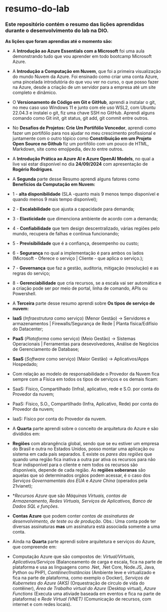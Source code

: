 # resumo-do-lab

### Este repositório contém o resumo das lições aprendidas durante o desenvolvimento do lab na DIO. ###

  **As lições que foram aprendias até o momento são:**
  
* A **Introdução ao Azure Essentials com a Microsoft** foi uma aula demonstrando tudo que vou aprender em todo bootcamp Microsoft Azure. 
* A **Introdução a Computação em Nuvem**, que foi a primeira visualização do mundo Nuvem da Azure. Foi ensinado como criar uma conta Azure, uma pincelada introdutória do que vou ver no curso, o que posso fazer na Azure, desde a criação de um servidor para a empresa até um site completo e dinâmico.
* O **Versionamento de Código em Git e GitHub**, aprendi a instalar o git, no meu caso uso Windows 11 e junto com ele uso WSL2, com Ubuntu 22.04.3 e instalei o git, fiz uma chave SSH no GitHub. Aprendi alguns comando como Git init, git status, git add, git commit entre outros.
* No **Desafios de Projetos: Crie Um Portifólio Vencedor**, aprendi como fazer um portifólio para nos ajudar no meu crescimento profissional e juntamente com o outro tópico como **Constribuição em um Projeto Open Source no Github** fiz um portifólio com um pouco de HTML, Markdown, site como emojipedia, dev.to entre outros.
* A **Introdução Prática ao Azure AI e Azure OpenAI Models**, no qual a live vai estar disponível no dia **24/09/2024** com apresentação de **Rogério Rodrigues**.
  
* A **Segunda** parte desse Resumo aprendi alguns fatores como **Benefícios da Computação em Nuvem:**
*  1 - **alta disponibilidade** (SLA -quanto mais 9 menos tempo disponível e quando menos 9 mais tempo disponível);
*  2 - **Escalabilidade** que ajusta a capacidade para demanda;
*  3 - **Elasticidade** que dimenciona ambiente de acordo com a demanda;
*  4 - **Confiabilidade** que tem design descentralizado, várias regiões pelo mundo, recupera de falhas e continua funcionando;
*  5 - **Previsibilidade** que é a confiança, desempenho ou custo;
*  6 - **Segurança** no qual a implementação é para ambos os lados (Microsoft - Oferece o serviço | Cliente - que aplica o serviço.);
*  7 - **Governança** que faz a gestão, auditoria, mitigação (resolução) e as regras do serviço;
*  8 - **Gerenciabilidade** que cria recursos, se a escala vai ser automática e a criação pode ser por meio de portal, linha de comando, APIs ou Powershell.
  
*  A **Terceira** parte desse resumo aprendi sobre **Os tipos de serviço de nuvem:**
*  **IaaS** (*Infraestrutura* como serviço) (Menor Gestão) -> Servidores e armazenamentos | Firewalls/Segurança de Rede | Planta física/Edifísio do Datacenter;
*  **PaaS** (*Plataforma* como serviço) (Meio Gestão) -> Sistemas Operacionais | Ferramentas para desevolvedores, Análise de Negócios de Gerenciamento de Database;
*  **SaaS** (*Software* como serviço) (Maior Gestão) -> Aplicativos/Apps Hospedado;
*  Com relação ao modelo de responsabilidade o Provedor da Nuvem fica sempre com a Física em todos os tipos de serviços e os demais ficam:
*  SaaS: Físico, Compartilhado (Infra), aplicativo, rede e S.O. por conta do Provedor da nuvem;
*  PaaS: Físico, S.O., Compartilhado (Infra, Aplicativo, Rede) por conta do Provedor da nuvem;
*  IaaS: Físico por conta do Provedor da nuvem.

*  A **Quarta** parte aprendi sobre o conceito de arquitetura do Azure e são divididos em:
*  **Regiões** com abrangência global, sendo que se eu estiver um empresa do Brasil e outra no Estados Unidos, posso montar uma aplicação ou sistema em cada país separados. E existe os *pares das regiões* que quando uma região fica inativa a outra par ativa os recursos para não ficar indisponível para o cliente e nem todos os recursos são disponíveis, depende de cada região. As **regiões soberanas** são aquelas que só determinados orgãos podem acessar, é o caso dos *Serviços Governamentais dos EUA* e *Azure China* (operados pela 21vianet);
*  **Recursos Azure*  que são *Máquinas Virtuais, contas de Armazenamento, Redes Virtuais, Serviços de Aplicativos, Banco de Dados SQL e funções*.
*  **Contas Azure** que podem conter *contas de assinaturas de desenvolvimento, de teste ou de produção*. Obs.: Uma conta pode ter diversas assinaturas **mas** um assinatura está associada somente a uma conta.
*  Ainda na **Quarta** parte aprendi sobre arquitetura e serviços do Azure, que compreende em:
*  Computação Azure que são compostos de: *Virtual/Virtuais, Aplicativos/Serviços* (Balanceamento de carga e escala, fica na parte de plataforma e usa as linguagens como .Net, .Net Core, Node.JS, Java, Python ou PHP), *Contêiner/Instâncias* (Ambiente leve e virtualizado e fica na parte de plataforma, como exemplo o Docker), *Serviços de Kubernetes do Azure (AKS)* (Orquestração de circulo de vida do contêiner), *Área de Trabalho virtual do Azure* (Desktop virtual), *Azure Functions* (Executa uma ativiade baseada em eventos e fica na parte de plataforma) e *Rede Virtual (VNET)* (Comunicação de recursos, com internet e com redes locais).
  
